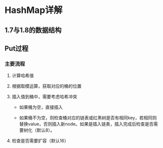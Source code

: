 # HashMap详解

## 1.7与1.8的数据结构



## Put过程

### 主要流程

1. 计算哈希值

2. 根据取模运算，获取对应的桶的位置

3. 插入值到桶中，需要考虑哈希冲突

   - 如果桶为空，直接插入

   - 如果桶不为空，则检查桶对应的链表或红黑树是否有相同key，若相同则替换value，否则插入新node。如果是插入链表，插入完成后检查是否需要树化（默认8）。

4. 检查是否需要扩容（默认16）

